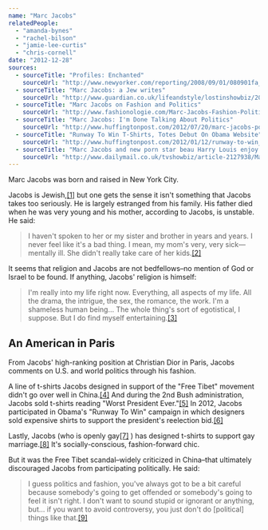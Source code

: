 ```yaml
---
name: "Marc Jacobs"
relatedPeople:
  - "amanda-bynes"
  - "rachel-bilson"
  - "jamie-lee-curtis"
  - "chris-cornell"
date: "2012-12-28"
sources:
  - sourceTitle: "Profiles: Enchanted"
    sourceUrl: "http://www.newyorker.com/reporting/2008/09/01/080901fa_fact_levy?currentPage=all"
  - sourceTitle: "Marc Jacobs: a Jew writes"
    sourceUrl: "http://www.guardian.co.uk/lifeandstyle/lostinshowbiz/2007/nov/19/marcjacobsajewwrites"
  - sourceTitle: "Marc Jacobs on Fashion and Politics"
    sourceUrl: "http://www.fashionologie.com/Marc-Jacobs-Fashion-Politics-24080655"
  - sourceTitle: "Marc Jacobs: I'm Done Talking About Politics"
    sourceUrl: "http://www.huffingtonpost.com/2012/07/20/marc-jacobs-politics_n_1690121.html"
  - sourceTitle: "Runway To Win T-Shirts, Totes Debut On Obama Website"
    sourceUrl: "http://www.huffingtonpost.com/2012/01/12/runway-to-win_n_1202870.html#s608745&title=Marc_Jacobs"
  - sourceTitle: "Marc Jacobs and new porn star beau Harry Louis enjoy a romantic day at the beach"
    sourceUrl: "http://www.dailymail.co.uk/tvshowbiz/article-2127938/Marc-Jacobs-new-porn-star-beau-Harry-Louis-enjoy-romantic-day-beach.html"
---
```


Marc Jacobs was born and raised in New York City.

Jacobs is Jewish,<a class="source-citation" href="#http://www.newyorker.com/reporting/2008/09/01/080901fa_fact_levy?currentPage=all" title="Profiles: Enchanted">[1]</a> but one gets the sense it isn't something that Jacobs takes too seriously. He is largely estranged from his family. His father died when he was very young and his mother, according to Jacobs, is unstable. He said:

>I haven't spoken to her or my sister and brother in years and years. I never feel like it's a bad thing. I mean, my mom's very, very sick—mentally ill. She didn't really take care of her kids.<a class="source-citation" href="#http://www.newyorker.com/reporting/2008/09/01/080901fa_fact_levy?currentPage=all" title="Profiles: Enchanted">[2]</a>

It seems that religion and Jacobs are not bedfellows–no mention of God or Israel to be found. If anything, Jacobs' religion is himself:

>I'm really into my life right now. Everything, all aspects of my life. All the drama, the intrigue, the sex, the romance, the work. I'm a shameless human being… The whole thing's sort of egotistical, I suppose. But I do find myself entertaining.<a class="source-citation" href="#http://www.guardian.co.uk/lifeandstyle/lostinshowbiz/2007/nov/19/marcjacobsajewwrites" title="Marc Jacobs: a Jew writes">[3]</a>

## 

## An American in Paris

From Jacobs' high-ranking position at Christian Dior in Paris, Jacobs comments on U.S. and world politics through his fashion.

A line of t-shirts Jacobs designed in support of the "Free Tibet" movement didn't go over well in China.<a class="source-citation" href="#http://www.fashionologie.com/Marc-Jacobs-Fashion-Politics-24080655" title="Marc Jacobs on Fashion and Politics">[4]</a> And during the 2nd Bush administration, Jacobs sold t-shirts reading "Worst President Ever."<a class="source-citation" href="#http://www.huffingtonpost.com/2012/07/20/marc-jacobs-politics_n_1690121.html" title="Marc Jacobs: I&apos;m Done Talking About Politics">[5]</a> In 2012, Jacobs participated in Obama's "Runway To Win" campaign in which designers sold expensive shirts to support the president's reelection bid.<a class="source-citation" href="#http://www.huffingtonpost.com/2012/01/12/runway-to-win_n_1202870.html#s608745&title=Marc_Jacobs" title="Runway To Win T-Shirts, Totes Debut On Obama Website">[6]</a>

Lastly, Jacobs (who is openly gay<a class="source-citation" href="#http://www.dailymail.co.uk/tvshowbiz/article-2127938/Marc-Jacobs-new-porn-star-beau-Harry-Louis-enjoy-romantic-day-beach.html" title="Marc Jacobs and new porn star beau Harry Louis enjoy a romantic day at the beach">[7]</a> ) has designed t-shirts to support gay marriage.<a class="source-citation" href="#http://www.fashionologie.com/Marc-Jacobs-Fashion-Politics-24080655" title="Marc Jacobs on Fashion and Politics">[8]</a> It's socially-conscious, fashion-forward chic.

But it was the Free Tibet scandal–widely criticized in China–that ultimately discouraged Jacobs from participating politically. He said:

>I guess politics and fashion, you've always got to be a bit careful because somebody's going to get offended or somebody's going to feel it isn't right. I don't want to sound stupid or ignorant or anything, but… if you want to avoid controversy, you just don't do [political] things like that.<a class="source-citation" href="#http://www.huffingtonpost.com/2012/07/20/marc-jacobs-politics_n_1690121.html" title="Marc Jacobs: I&apos;m Done Talking About Politics">[9]</a>